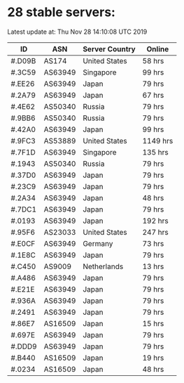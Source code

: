 # 28 stable servers:

Latest update at: Thu Nov 28 14:10:08 UTC 2019

| ID | ASN | Server Country | Online |
| -- | --- | -------------- | ------ |
| #.D09B | AS174 | United States | 58 hrs |
| #.3C59 | AS63949 | Singapore | 99 hrs |
| #.EE26 | AS63949 | Japan | 79 hrs |
| #.2A79 | AS63949 | Japan | 67 hrs |
| #.4E62 | AS50340 | Russia | 79 hrs |
| #.9BB6 | AS50340 | Russia | 79 hrs |
| #.42A0 | AS63949 | Japan | 99 hrs |
| #.9FC3 | AS53889 | United States | 1149 hrs |
| #.7F1D | AS63949 | Singapore | 135 hrs |
| #.1943 | AS50340 | Russia | 79 hrs |
| #.37D0 | AS63949 | Japan | 79 hrs |
| #.23C9 | AS63949 | Japan | 79 hrs |
| #.2A34 | AS63949 | Japan | 48 hrs |
| #.7DC1 | AS63949 | Japan | 79 hrs |
| #.0193 | AS63949 | Japan | 192 hrs |
| #.95F6 | AS23033 | United States | 247 hrs |
| #.E0CF | AS63949 | Germany | 73 hrs |
| #.1E8C | AS63949 | Japan | 79 hrs |
| #.C450 | AS9009 | Netherlands | 13 hrs |
| #.A486 | AS63949 | Japan | 79 hrs |
| #.E21E | AS63949 | Japan | 79 hrs |
| #.936A | AS63949 | Japan | 79 hrs |
| #.2491 | AS63949 | Japan | 79 hrs |
| #.86E7 | AS16509 | Japan | 15 hrs |
| #.697E | AS63949 | Japan | 79 hrs |
| #.DDD9 | AS63949 | Japan | 79 hrs |
| #.B440 | AS16509 | Japan | 19 hrs |
| #.0234 | AS16509 | Japan | 48 hrs |

